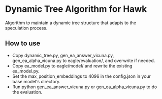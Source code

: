 # Dynamic Tree Algorithm for Hawk
Algorithm to maintain a dynamic tree structure that adapts to the speculation process.

## How to use
- Copy dynamic_tree.py, gen_ea_answer_vicuna.py, gen_ea_alpha_vicuna.py to eagle/evaluation/, and overwrite if needed.
- Copy ea_model.py to eagle/model/ and rewrite the existing ea_model.py.
- Set the max_position_embeddings to 4096 in the config.json in your base model's directory.
- Run python gen_ea_answer_vicuna.py or gen_ea_alpha_vicuna.py to do the evaluation.